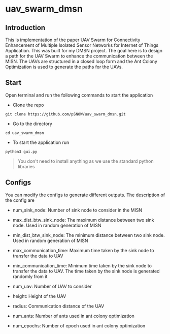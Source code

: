 # uav_swarm_dmsn

## Introduction
This is implementation of the paper UAV Swarm for Connectivity Enhancement of Multiple Isolated Sensor Networks for Internet of Things Application. This was built for my DMSN project. The goal here is to design a path for the UAV Swarm to enhance the communication between the MISN. The UAVs are structured in a closed loop form and the Ant Colony Optimization is used to generate the paths for the UAVs.

## Start
Open terminal and run the following commands to start the application
- Clone the repo
```
git clone https://github.com/pSN0W/uav_swarm_dmsn.git
```
- Go to the directory
```
cd uav_swarm_dmsn
```
- To start the application run
```
python3 gui.py
```
> You don't need to install anything as we use the standard python libraries

## Configs
You can modify the configs to generate different outputs. The description of the config are
- num_sink_node: Number of sink node to consider in the MISN
- max_dist_btw_sink_node: The maximum distance between two sink node. Used in random generation of MISN
- min_dist_btw_sink_node: The minimum distance between two sink node. Used in random generation of MISN
- max_communication_time: Maximum time taken by the sink node to transfer the data to UAV
- min_communication_time: Minimum time taken by the sink node to transfer the data to UAV. The time taken by the sink node is generated randomly from it
- num_uav: Number of UAV to consider
- height: Height of the UAV
- radius: Communication distance of the UAV

- num_ants: Number of ants used in ant colony optimization
- num_epochs: Number of epoch used in ant colony optimization
